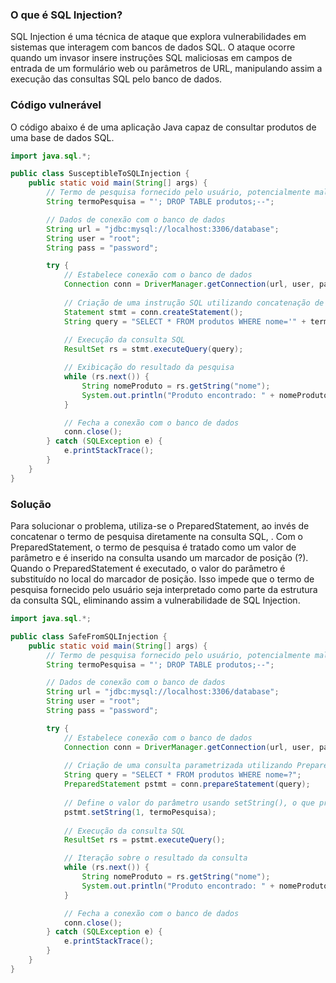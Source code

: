 ### O que é SQL Injection?

SQL Injection é uma técnica de ataque que explora vulnerabilidades em sistemas que interagem com bancos de dados SQL. 
O ataque ocorre quando um invasor insere instruções SQL maliciosas em campos de entrada de um formulário web ou parâmetros de URL, manipulando assim a execução das consultas SQL pelo banco de dados.



### Código vulnerável

O código abaixo é de uma aplicação Java capaz de consultar produtos de uma base de dados SQL.

```java
import java.sql.*;

public class SusceptibleToSQLInjection {
    public static void main(String[] args) {
        // Termo de pesquisa fornecido pelo usuário, potencialmente malicioso
        String termoPesquisa = "'; DROP TABLE produtos;--";

        // Dados de conexão com o banco de dados
        String url = "jdbc:mysql://localhost:3306/database";
        String user = "root";
        String pass = "password";

        try {
            // Estabelece conexão com o banco de dados
            Connection conn = DriverManager.getConnection(url, user, pass);
            
            // Criação de uma instrução SQL utilizando concatenação de strings
            Statement stmt = conn.createStatement();
            String query = "SELECT * FROM produtos WHERE nome='" + termoPesquisa + "'";
            
            // Execução da consulta SQL
            ResultSet rs = stmt.executeQuery(query);

            // Exibicação do resultado da pesquisa
            while (rs.next()) {
                String nomeProduto = rs.getString("nome");
                System.out.println("Produto encontrado: " + nomeProduto);
            }

            // Fecha a conexão com o banco de dados
            conn.close();
        } catch (SQLException e) {
            e.printStackTrace();
        }
    }
}
```



### Solução

Para solucionar o problema, utiliza-se o PreparedStatement, ao invés de concatenar o termo de pesquisa diretamente na consulta SQL, . 
Com o PreparedStatement, o termo de pesquisa é tratado como um valor de parâmetro e é inserido na consulta usando um marcador de posição (?). 
Quando o PreparedStatement é executado, o valor do parâmetro é substituído no local do marcador de posição. 
Isso impede que o termo de pesquisa fornecido pelo usuário seja interpretado como parte da estrutura da consulta SQL, eliminando assim a vulnerabilidade de SQL Injection.

```java
import java.sql.*;

public class SafeFromSQLInjection {
    public static void main(String[] args) {
        // Termo de pesquisa fornecido pelo usuário, potencialmente malicioso
        String termoPesquisa = "'; DROP TABLE produtos;--";

        // Dados de conexão com o banco de dados
        String url = "jdbc:mysql://localhost:3306/database";
        String user = "root";
        String pass = "password";

        try {
            // Estabelece conexão com o banco de dados
            Connection conn = DriverManager.getConnection(url, user, pass);
            
            // Criação de uma consulta parametrizada utilizando PreparedStatement
            String query = "SELECT * FROM produtos WHERE nome=?";
            PreparedStatement pstmt = conn.prepareStatement(query);
            
            // Define o valor do parâmetro usando setString(), o que previne SQL Injection
            pstmt.setString(1, termoPesquisa);
            
            // Execução da consulta SQL
            ResultSet rs = pstmt.executeQuery();

            // Iteração sobre o resultado da consulta
            while (rs.next()) {
                String nomeProduto = rs.getString("nome");
                System.out.println("Produto encontrado: " + nomeProduto);
            }

            // Fecha a conexão com o banco de dados
            conn.close();
        } catch (SQLException e) {
            e.printStackTrace();
        }
    }
}
```
